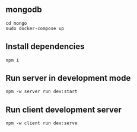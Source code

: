 ## mongodb

```
cd mongo
sudo docker-compose up
```

## Install dependencies

```
npm i
```

## Run server in development mode

```
npm -w server run dev:start
```

## Run client development server

```
npm -w client run dev:serve
```

